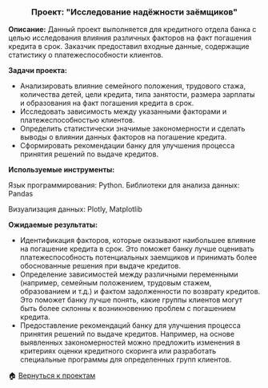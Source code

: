 


<h3 align="center">Проект: "Исследование надёжности заёмщиков"</h3>

 **Описание:**
Данный проект выполняется для кредитного отдела банка с целью исследования влияния различных факторов на факт погашения кредита в срок. Заказчик предоставил входные данные, содержащие статистику о платежеспособности клиентов.

**Задачи проекта:**
-  Анализировать влияние семейного положения, трудового стажа, количества детей, цели кредита, типа занятости, размера зарплаты и образования на факт погашения кредита в срок.
 -  Исследовать зависимость между указанными факторами и платежеспособностью клиентов.
 -  Определить статистически значимые закономерности и сделать выводы о влиянии данных факторов на погашение кредита.
 -  Сформировать рекомендации банку для улучшения процесса принятия решений по выдаче кредитов.
  
**Используемые инструменты:**

  Язык программирования: Python.
  Библиотеки для анализа данных: Pandas
  
  Визуализация данных: Plotly, Matplotlib
  
**Ожидаемые результаты:**

-  Идентификация факторов, которые оказывают наибольшее влияние на погашение кредита в срок. Это поможет банку лучше оценивать платежеспособность потенциальных заемщиков и принимать более обоснованные решения при выдаче кредитов.
 - Определение зависимостей между различными переменными (например, семейным положением, трудовым стажем, образованием и т.д.) и фактом задолженности по возврату кредитов. Это поможет банку лучше понять, какие группы клиентов могут быть более склонны к возникновению проблем с погашением кредита.
-  Предоставление рекомендаций банку для улучшения процесса принятия решений по выдаче кредитов. Например, на основе выявленных закономерностей можно предложить изменения в критериях оценки кредитного скоринга или разработать специальные программы для определенных групп клиентов.

🏠  <a href="https://github.com/MalykhinViktor/Yandex_praktikum" target="_blank">Вернуться к проектам</a>
